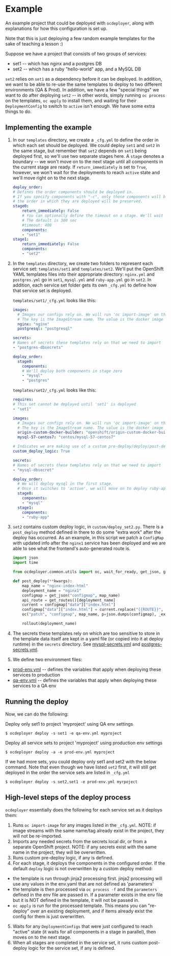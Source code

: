 # Example

An example project that could be deployed with `ocdeployer`, along with explanations for how this configuration is set up.

Note that this is just deploying a few random example templates for the sake of teaching a lesson :)

Suppose we have a project that consists of two groups of services:
* set1 -- which has nginx and a postgres DB
* set2 -- which has a ruby "hello-world" app, and a MySQL DB

`set2` relies on `set1` as a dependency before it can be deployed. In addition, we want to be able to re-use the same templates to
deploy to two different environments (QA & Prod). In addition, we have a few "special things" we want to do after deploying `set2` -- in other words, simply running `oc process` on the templates, `oc apply` to install them, and waiting for their `DeploymentConfig`
to switch to `active` isn't enough. We have some extra things to do.

## Implementing the example

1) In our `templates` directory, we create a `_cfg.yml` to define the order in which each set should be deployed. We could deploy
`set1` and `set2` in the same stage, but remember that `set2` depends on `set1` being deployed first, so we'll use two separate stages here.
A `stage` denotes a boundary -- we won't move on to the next stage until all components in the current stage are ready. If `return_immediately`
is set to `True`, however, we won't wait for the deployments to reach `active` state and we'll move right on to the next stage.

    ```yaml
    deploy_order:
    # Defines the order components should be deployed in.
    # If you specify components with "-c", only those components will be deployed, but
    # the order in which they are deployed will be preserved.
    stage0:
        return_immediately: False
        # You can optionally define the timeout on a stage. We'll wait <timeout> sec for deployments to become active before timing out.
        # The default is 300 sec
        #timeout: 400
        components:
        - "set1"
    stage1:
        return_immediately: False
        components:
        - "set2"
    ```
2) In the `templates` directory, we create two folders to represent each service set: `templates/set1` and `templates/set2`. We'll put the OpenShift YAML templates files into their appropriate directory: `nginx.yml` and `postgres.yml` go in `set1`, `mysql.yml` and `ruby-app.yml` go in `set2`. In addition, each service set folder gets its own `_cfg.yml` to define how that service set is deployed.

    `templates/set1/_cfg.yml` looks like this:

    ```yaml
    images:
      # Images our configs rely on. We will run 'oc import-image' on these.
      # The key is the ImageStream name. The value is the docker image to pull.
      nginx: "nginx"
      postgresql: "postgresql"

    secrets:
    # Names of secrets these templates rely on that we need to import
    - "postgres-dbsecrets"

    deploy_order:
      stage0:
        components:
        # We'll deploy both components in stage zero
        - "mysql"
        - "postgres"
    ```

    `templates/set2/_cfg.yml` looks like this:

    ```yaml
    requires:
    # This set cannot be deployed until 'set1' is deployed
    - "set1"

    images:
      # Images our configs rely on. We will run 'oc import-image' on these.
      # The key is the ImageStream name. The value is the docker image to pull.
      origin-custom-docker-builder: "openshift/origin-custom-docker-builder"
      mysql-57-centos7: "centos/mysql-57-centos7"

    # Indicates we are making use of a custom pre-deploy/deploy/post-deploy script
    custom_deploy_logic: True

    secrets:
    # Names of secrets these templates rely on that we need to import
    - "mysql-dbsecret"

    deploy_order:
      # We will deploy mysql in the first stage.
      # Once it switches to 'active', we will move on to deploy ruby-app
      stage0:
        components:
        - "mysql"
      stage1:
        components:
        - "ruby-app"
    ```

3) `set2` contains custom deploy logic, in `custom/deploy_set2.py`. There is a `post_deploy` method defined in there to do some "extra work" after the deploy has occurred. As an example, in this script we patch a `ConfigMap` with updated info after the `nginx1` service has been deployed and we are able to see what the frontend's auto-generated route is.

    ```python
    import json
    import time

    from ocdeployer.common.utils import oc, wait_for_ready, get_json, get_routes, rollout

    def post_deploy(**kwargs):
        map_name = "nginx-index-html"
        deployment_name = "nginx1"
        configmap = get_json("configmap", map_name)
        api_route = get_routes()[deployment_name]
        current = configmap["data"]["index.html"]
        configmap["data"]["index.html"] = current.replace("{{ROUTE}}", api_route)
        oc("patch", "configmap", map_name, p=json.dumps(configmap), _exit_on_err=False)

        rollout(deployment_name)
    ```

4) The secrets these templates rely on which are too sensitive to store in the template data itself are kept in a yaml file (or copied into it at deploy runtime) in the `secrets` directory.
See [mysql-secrets.yml](secrets/mysql-secrets.yml) and [postgres-secrets.yml](secrets/postgres-secrets.yml).

5) We define two environment files:
* [prod-env.yml](prod-env.yml) -- defines the variables that apply when deploying these services to production
* [qa-env.yml](qa-env.yml) -- defines the variables that apply when deploying these services to a QA env

## Running the deploy

Now, we can do the following:

Deploy only set1 to project 'myproject' using QA env settings

`$ ocdeployer deploy -s set1 -e qa-env.yml myproject`

Deploy all service sets to project 'myproject' using production env settings

`$ ocdeployer deploy -a -e prod-env.yml myproject`

If we had more sets, you could deploy only set1 and set2 with the below command. Note that even though we have listed `set2` first, it will still get deployed in the order the service sets are listed in `_cfg.yml`

`$ ocdeployer deploy -s set2,set1 -e prod-env.yml myrpoject`

## High-level steps of the deploy process

`ocdeployer` essentially does the following for each service set as it deploys them:
1) Runs `oc import-image` for any images listed in the `_cfg.yml`. NOTE: if image streams with the same name/tag already exist in the project, they will not be re-imported.
2) Imports any needed secrets from the secrets local dir, or from a separate OpenShift project. NOTE: if any secrets exist with the same name in the project, they will be overwritten.
3) Runs custom pre-deploy logic, if any is defined.
4) For each stage, it deploys the components in the configured order. If the default `deploy` logic is not overwritten by a custom deploy method:
* the template is run through jinja2 processing first. jinja2 processing will use any values in the env.yaml that are not defined as 'parameters'
* the template is then processed via `oc process -f` and the `parameters` defined in the env file are passed in. If a parameter exists in the env file but it is NOT defined in the template, it will not be passed in.
* `oc apply` is run for the processed template. This means you can "re-deploy" over an existing deployment, and if items already exist the config for them is just overwritten.
5) Waits for any `DeploymentConfigs` that were just configured to reach "active" state (it waits for all components in a stage in parallel), then moves on to the next stage.
6) When all stages are completed in the service set, it runs custom post-deploy logic for the service set, if any is defined.
